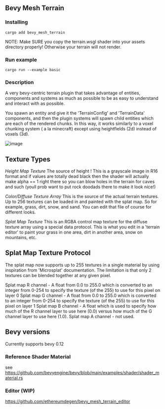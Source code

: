 
 ## Bevy Mesh Terrain


### Installing
```
cargo add bevy_mesh_terrain 
```


NOTE: Make SURE you copy the terrain.wsgl shader into your assets directory properly!  Otherwise your terrain will not render. 


### Run example 

```
cargo run --example basic
```

 
### Description 

 A very bevy-centric terrain plugin that takes advantage of entities, components and systems as much as possible to be as easy to understand and interact with as possible. 
 
 You spawn an entity and give it the 'TerrainConfig' and 'TerrainData' components, and then the plugin systems will spawn child entities which are each of the rendered chunks. 
 In this way, it works similarly to a voxel chunking system ( a la minecraft) except using heightfields (2d) instead of voxels (3d). 
 
 

 
 ![image](https://github.com/ethereumdegen/bevy_mesh_terrain/assets/6249263/492f8212-8d08-460c-ae54-7d7a0022eb95)


## Texture Types 

*Height Map Texture*
The source of height ! This is a grayscale image in R16 format and if values are totally dead black then the shader will actually make alpha == 1 right there so you can blow holes in the terrain for caves and such (youll prob want to put rock doodads there to make it look nice!)

*Color/Diffuse Texture Array*
This is the source of the actual terrain textures. Up to 256 textures can be loaded in and painted with the splat map. So for example, grass, dirt, snow, and sand. You can edit that file of course for different looks. 

*Splat Map Texture*
This is an RGBA control map texture for the diffuse texture array using a special data protocol. This is what you edit in a 'terrain editor' to paint your grass in one area, dirt in another area, snow on mountains, etc.


## Splat Map Texture Protocol

The splat map now supports up to 255 textures in a single material by using inspiration from 'Microsplat' documentation.  The limitation is that only 2 textures can be blended together at any given pixel.

Splat map R channel - A float from 0.0 to 255.0 which is converted to an integer from 0-254 to specify the texture (of the 255) to use for this pixel on layer 0
Splat map G channel - A float from 0.0 to 255.0 which is converted to an integer from 0-254 to specify the texture (of the 255) to use for this pixel on layer 1
Splat map B channel - A float which is used to specify how much of the R channel layer to use here (0.0) versus how much of the G channel layer to use here (1.0).
Splat map A channel - not used. 

 


## Bevy versions

Currently supports bevy 0.12  

 

### Reference Shader Material 
see https://github.com/bevyengine/bevy/blob/main/examples/shader/shader_material.rs



### Editor (WIP)
https://github.com/ethereumdegen/bevy_mesh_terrain_editor

 
 
 

